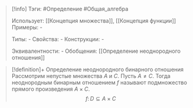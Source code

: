 > [!info]
> Тэги: #Определение #Общая_алгебра 
> 
> Использует: [[Концепция множества]], [[Концепция функции]]
> Примеры: *-*
> 
> Типы: *-*
> Свойства: *-*
> Конструкции: *-*
> 
> Эквивалентности: *-*
> Обобщения: [[Определение неоднородного отношения]]

> [!definition]+ Определение неоднородного бинарного отношения
> Рассмотрим непустые множества $A$ и $C$. Пусть $A \not= C$. Тогда неоднородным бинарным отношением $f$ называют подмножество прямого произведения $A\times C$. 
> $$f\colon D\subseteq A \times C$$